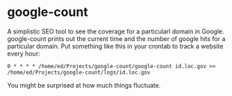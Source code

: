 google-count
============

A simplistic SEO tool to see the coverage for a particularl domain in 
Google. google-count prints out the current time and the number of google 
hits for a particular domain. Put something like this in your crontab to 
track a website every hour:

    0 * * * * /home/ed/Projects/google-count/google-count id.loc.gov >> /home/ed/Projects/google-count/logs/id.loc.gov

You might be surprised at how much things fluctuate.
